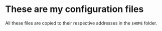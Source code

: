 # These are my configuration files

All these files are copied to their respective addresses in the `$HOME` folder.

